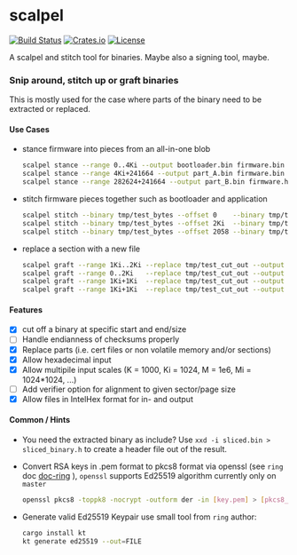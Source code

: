 # scalpel

[![Build Status](https://ci.spearow.io/api/v1/teams/collab/pipelines/scalpel/jobs/master-validate/badge)](https://ci.spearow.io/teams/collab/pipelines/scalpel) [![Crates.io](https://img.shields.io/crates/v/scalpel-bin.svg)](https://crates.io/crates/scalpel-bin) [![License](https://img.shields.io/crates/l/scalpel-bin.svg)](#license)


A scalpel and stitch tool for binaries. Maybe also a signing tool, maybe.

### Snip around, stitch up or graft binaries

This is mostly used for the case where parts of the binary need to be extracted or replaced.

#### Use Cases

* stance firmware into pieces from an all-in-one blob

    ```bash
    scalpel stance --range 0..4Ki --output bootloader.bin firmware.bin
    scalpel stance --range 4Ki+241664 --output part_A.bin firmware.bin --file-format bin
    scalpel stance --range 282624+241664 --output part_B.bin firmware.hex --file-format hex
    ```

* stitch firmware pieces together such as bootloader and application

    ```bash
    scalpel stitch --binary tmp/test_bytes --offset 0    --binary tmp/test_bytes --offset 2048 --fill-pattern zero --output stitched.bin
    scalpel stitch --binary tmp/test_bytes --offset 2Ki  --binary tmp/test_bytes --offset 0 --fill-pattern one --output stitched.hex --file-format hex
    scalpel stitch --binary tmp/test_bytes --offset 2058 --binary tmp/test_bytes --offset 10 --fill-pattern random --output stitched.bin
    ```

* replace a section with a new file

    ```bash
    scalpel graft --range 1Ki..2Ki --replace tmp/test_cut_out --output cut tmp/test_bytes
    scalpel graft --range 0..2Ki   --replace tmp/test_cut_out --output cut tmp/test_bytes --file-format bin
    scalpel graft --range 1Ki+1Ki  --replace tmp/test_cut_out --output cut tmp/test_bytes
    scalpel graft --range 1Ki+1Ki  --replace tmp/test_cut_out --output cut tmp/test_bytes.hex --file-format hex
    ```

#### Features

* [x] cut off a binary at specific start and end/size
* [ ] Handle endianness of checksums properly
* [x] Replace parts (i.e. cert files or non volatile memory and/or sections)
* [x] Allow hexadecimal input
* [x] Allow multipile input scales (K = 1000, Ki = 1024, M = 1e6, Mi = 1024*1024, ...)
* [ ] Add verifier option for alignment to given sector/page size
* [x] Allow files in IntelHex format for in- and output

#### Common / Hints

* You need the extracted binary as include? Use `xxd -i sliced.bin > sliced_binary.h` to create a header file out of the result.

* Convert RSA keys in .pem format to pkcs8 format via openssl (see `ring` doc [doc-ring] ), `openssl` supports Ed25519 algorithm currently only on `master`

    ```bash
    openssl pkcs8 -toppk8 -nocrypt -outform der -in [key.pem] > [pkcs8_key.pk8]
    ```

* Generate valid Ed25519 Keypair use small tool from `ring` author:

    ```bash
    cargo install kt
    kt generate ed25519 --out=FILE
    ```

[ring]: https://crates.io/crates/ring
[doc-ring]: https://docs.rs/ring/0.13.0-alpha/ring/signature/struct.RSAKeyPair.html
